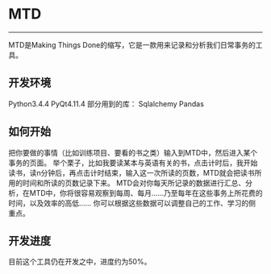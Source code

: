 # MTD
----
MTD是Making Things Done的缩写，它是一款用来记录和分析我们日常事务的工具。

开发环境
-------------------------
Python3.4.4
PyQt4.11.4
部分用到的库：
Sqlalchemy
Pandas

如何开始
-------------------------
把你要做的事情（比如训练项目、要看的书之类）输入到MTD中，然后进入某个事务的页面。
举个栗子，比如我要读某本与英语有关的书，点击计时后，我开始读书，读n分钟后，再点击计时结束，输入这一次所读的页数，MTD就会把读书所用的时间和所读的页数记录下来。
MTD会对你每天所记录的数据进行汇总、分析，在MTD中，你将很容易观察到每周、每月……乃至每年在这些事务上所花费的时间，以及效率的高低……
你可以根据这些数据可以调整自己的工作、学习的侧重点。

开发进度
------------------
目前这个工具仍在开发之中，进度约为50%。
